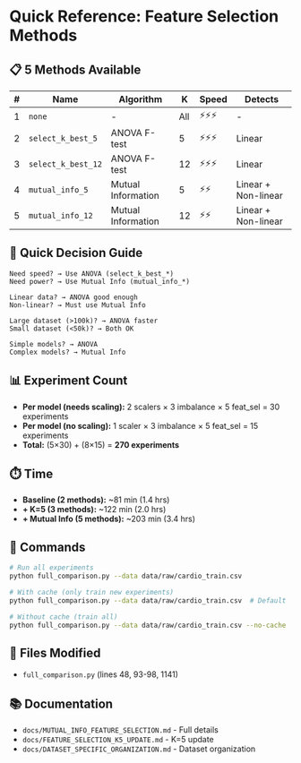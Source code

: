 # Quick Reference: Feature Selection Methods

## 📋 5 Methods Available

| # | Name | Algorithm | K | Speed | Detects |
|---|------|-----------|---|-------|---------|
| 1 | `none` | - | All | ⚡⚡⚡ | - |
| 2 | `select_k_best_5` | ANOVA F-test | 5 | ⚡⚡⚡ | Linear |
| 3 | `select_k_best_12` | ANOVA F-test | 12 | ⚡⚡⚡ | Linear |
| 4 | `mutual_info_5` | Mutual Information | 5 | ⚡⚡ | Linear + Non-linear |
| 5 | `mutual_info_12` | Mutual Information | 12 | ⚡⚡ | Linear + Non-linear |

## 🎯 Quick Decision Guide

```
Need speed? → Use ANOVA (select_k_best_*)
Need power? → Use Mutual Info (mutual_info_*)

Linear data? → ANOVA good enough
Non-linear? → Must use Mutual Info

Large dataset (>100k)? → ANOVA faster
Small dataset (<50k)? → Both OK

Simple models? → ANOVA
Complex models? → Mutual Info
```

## 📊 Experiment Count

- **Per model (needs scaling):** 2 scalers × 3 imbalance × 5 feat_sel = 30 experiments
- **Per model (no scaling):** 1 scaler × 3 imbalance × 5 feat_sel = 15 experiments
- **Total:** (5×30) + (8×15) = **270 experiments**

## ⏱️ Time

- **Baseline (2 methods):** ~81 min (1.4 hrs)
- **+ K=5 (3 methods):** ~122 min (2.0 hrs)
- **+ Mutual Info (5 methods):** ~203 min (3.4 hrs)

## 🚀 Commands

```bash
# Run all experiments
python full_comparison.py --data data/raw/cardio_train.csv

# With cache (only train new experiments)
python full_comparison.py --data data/raw/cardio_train.csv  # Default

# Without cache (train all)
python full_comparison.py --data data/raw/cardio_train.csv --no-cache
```

## 📁 Files Modified

- `full_comparison.py` (lines 48, 93-98, 1141)

## 📚 Documentation

- `docs/MUTUAL_INFO_FEATURE_SELECTION.md` - Full details
- `docs/FEATURE_SELECTION_K5_UPDATE.md` - K=5 update
- `docs/DATASET_SPECIFIC_ORGANIZATION.md` - Dataset organization
